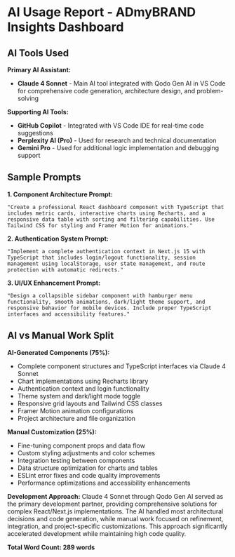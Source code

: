 # AI Usage Report - ADmyBRAND Insights Dashboard

## AI Tools Used

**Primary AI Assistant:**
- **Claude 4 Sonnet** - Main AI tool integrated with Qodo Gen AI in VS Code for comprehensive code generation, architecture design, and problem-solving

**Supporting AI Tools:**
- **GitHub Copilot** - Integrated with VS Code IDE for real-time code suggestions
- **Perplexity AI (Pro)** - Used for research and technical documentation
- **Gemini Pro** - Used for additional logic implementation and debugging support

## Sample Prompts

**1. Component Architecture Prompt:**
```
"Create a professional React dashboard component with TypeScript that includes metric cards, interactive charts using Recharts, and a responsive data table with sorting and filtering capabilities. Use Tailwind CSS for styling and Framer Motion for animations."
```

**2. Authentication System Prompt:**
```
"Implement a complete authentication context in Next.js 15 with TypeScript that includes login/logout functionality, session management using localStorage, user state management, and route protection with automatic redirects."
```

**3. UI/UX Enhancement Prompt:**
```
"Design a collapsible sidebar component with hamburger menu functionality, smooth animations, dark/light theme support, and responsive behavior for mobile devices. Include proper TypeScript interfaces and accessibility features."
```

## AI vs Manual Work Split

**AI-Generated Components (75%):**
- Complete component structures and TypeScript interfaces via Claude 4 Sonnet
- Chart implementations using Recharts library
- Authentication context and login functionality
- Theme system and dark/light mode toggle
- Responsive grid layouts and Tailwind CSS classes
- Framer Motion animation configurations
- Project architecture and file organization

**Manual Customization (25%):**
- Fine-tuning component props and data flow
- Custom styling adjustments and color schemes
- Integration testing between components
- Data structure optimization for charts and tables
- ESLint error fixes and code quality improvements
- Performance optimizations and accessibility enhancements

**Development Approach:**
Claude 4 Sonnet through Qodo Gen AI served as the primary development partner, providing comprehensive solutions for complex React/Next.js implementations. The AI handled most architectural decisions and code generation, while manual work focused on refinement, integration, and project-specific customizations. This approach significantly accelerated development while maintaining high code quality.

**Total Word Count: 289 words**